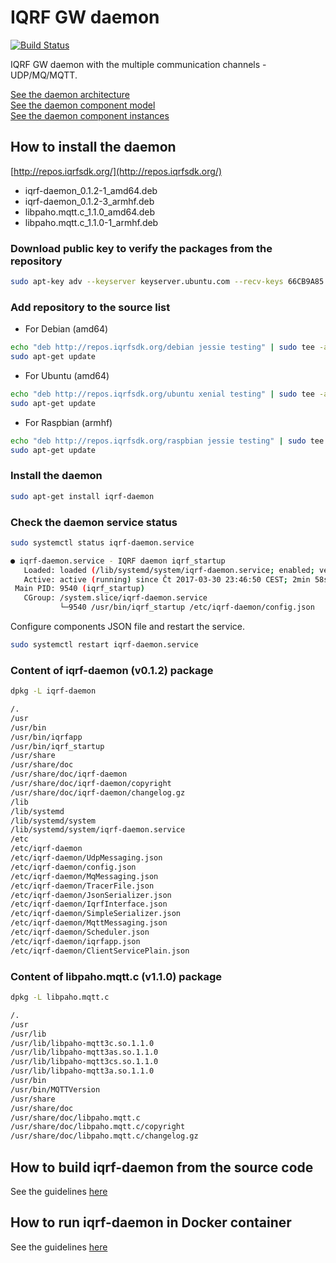 # IQRF GW daemon

[![Build Status](https://travis-ci.org/iqrfsdk/iqrf-daemon.svg?branch=master)](https://travis-ci.org/iqrfsdk/iqrf-daemon)

IQRF GW daemon with the multiple communication channels - UDP/MQ/MQTT.

<a href="https://github.com/iqrfsdk/iqrf-daemon/blob/master/doc/iqrf-linux-gw.png" target="_blank">See the daemon architecture</a><br/>
<a href="https://github.com/iqrfsdk/iqrf-daemon/blob/master/doc/iqrf-daemon-component-model.png" target="_blank">See the daemon component model</a><br/>
<a href="https://github.com/iqrfsdk/iqrf-daemon/blob/master/doc/iqrf-daemon-component-instances.png" target="_blank">See the daemon component instances</a><br/>

## How to install the daemon

[http://repos.iqrfsdk.org/](http://repos.iqrfsdk.org/)

-   iqrf-daemon_0.1.2-1_amd64.deb
-   iqrf-daemon_0.1.2-3_armhf.deb
-   libpaho.mqtt.c_1.1.0_amd64.deb
-   libpaho.mqtt.c_1.1.0-1_armhf.deb

### Download public key to verify the packages from the repository

```Bash
sudo apt-key adv --keyserver keyserver.ubuntu.com --recv-keys 66CB9A85
```

### Add repository to the source list

-	For Debian (amd64)

```Bash
echo "deb http://repos.iqrfsdk.org/debian jessie testing" | sudo tee -a /etc/apt/sources.list
sudo apt-get update
```

-	For Ubuntu (amd64)

```Bash
echo "deb http://repos.iqrfsdk.org/ubuntu xenial testing" | sudo tee -a /etc/apt/sources.list
sudo apt-get update
```

-	For Raspbian (armhf)

```Bash
echo "deb http://repos.iqrfsdk.org/raspbian jessie testing" | sudo tee -a /etc/apt/sources.list
sudo apt-get update
```

### Install the daemon

```Bash
sudo apt-get install iqrf-daemon
```

### Check the daemon service status

```Bash
sudo systemctl status iqrf-daemon.service

● iqrf-daemon.service - IQRF daemon iqrf_startup
   Loaded: loaded (/lib/systemd/system/iqrf-daemon.service; enabled; vendor preset: enabled)
   Active: active (running) since Čt 2017-03-30 23:46:50 CEST; 2min 58s ago
 Main PID: 9540 (iqrf_startup)
   CGroup: /system.slice/iqrf-daemon.service
           └─9540 /usr/bin/iqrf_startup /etc/iqrf-daemon/config.json
```

Configure components JSON file and restart the service.

```Bash
sudo systemctl restart iqrf-daemon.service
```

### Content of iqrf-daemon (v0.1.2) package

```Bash
dpkg -L iqrf-daemon

/.
/usr
/usr/bin
/usr/bin/iqrfapp
/usr/bin/iqrf_startup
/usr/share
/usr/share/doc
/usr/share/doc/iqrf-daemon
/usr/share/doc/iqrf-daemon/copyright
/usr/share/doc/iqrf-daemon/changelog.gz
/lib
/lib/systemd
/lib/systemd/system
/lib/systemd/system/iqrf-daemon.service
/etc
/etc/iqrf-daemon
/etc/iqrf-daemon/UdpMessaging.json
/etc/iqrf-daemon/config.json
/etc/iqrf-daemon/MqMessaging.json
/etc/iqrf-daemon/TracerFile.json
/etc/iqrf-daemon/JsonSerializer.json
/etc/iqrf-daemon/IqrfInterface.json
/etc/iqrf-daemon/SimpleSerializer.json
/etc/iqrf-daemon/MqttMessaging.json
/etc/iqrf-daemon/Scheduler.json
/etc/iqrf-daemon/iqrfapp.json
/etc/iqrf-daemon/ClientServicePlain.json
```

### Content of libpaho.mqtt.c (v1.1.0) package

```Bash
dpkg -L libpaho.mqtt.c

/.
/usr
/usr/lib
/usr/lib/libpaho-mqtt3c.so.1.1.0
/usr/lib/libpaho-mqtt3as.so.1.1.0
/usr/lib/libpaho-mqtt3cs.so.1.1.0
/usr/lib/libpaho-mqtt3a.so.1.1.0
/usr/bin
/usr/bin/MQTTVersion
/usr/share
/usr/share/doc
/usr/share/doc/libpaho.mqtt.c
/usr/share/doc/libpaho.mqtt.c/copyright
/usr/share/doc/libpaho.mqtt.c/changelog.gz
```

## How to build iqrf-daemon from the source code

See the guidelines [here](BUILD.md)

## How to run iqrf-daemon in Docker container

See the guidelines [here](DOCKER.md)
